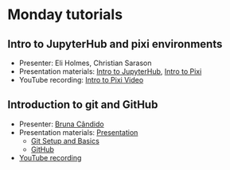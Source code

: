 
# Monday tutorials

## Intro to JupyterHub and pixi environments    
- Presenter: Eli Holmes, Christian Sarason
- Presentation materials: [Intro to JupyterHub](https://docs.google.com/presentation/d/1PcqPypNH-sekn0K8llNQvHdUYHeuXN6pBLldXqwRsUk/edit?slide=id.g2f0402f7912_0_125#slide=id.g2f0402f7912_0_125), [Intro to Pixi](https://www.youtube.com/watch?v=vLBOlrlahY0) 
- YouTube recording: [Intro to Pixi Video](https://www.youtube.com/watch?v=8Qzv5xhHv9I)                                                                                                  

## Introduction to git and GitHub
- Presenter: [Bruna Cândido](https://github.com/brunacandido)
- Presentation materials: [Presentation](https://gamma.app/docs/Commit-Happens-296ka3a82n7k7io)
  - [Git Setup and Basics](https://oceanhackweek.org/resources/prep/git.html)
  - [GitHub](https://oceanhackweek.org/resources/prep/git.html)
- [YouTube recording](https://www.youtube.com/watch?v=vLBOlrlahY0)                                                                                                  

